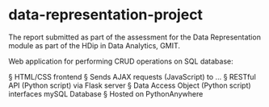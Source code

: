 # data-representation-project
The report submitted as part of the assessment for the Data Representation module as part of the HDip in Data Analytics, GMIT. 

Web application for performing CRUD operations on SQL database:

§ HTML/CSS frontend
§ Sends AJAX requests (JavaScript) to ...
§ RESTful API (Python script) via Flask server
§ Data Access Object (Python script) interfaces mySQL Database § Hosted on PythonAnywhere
